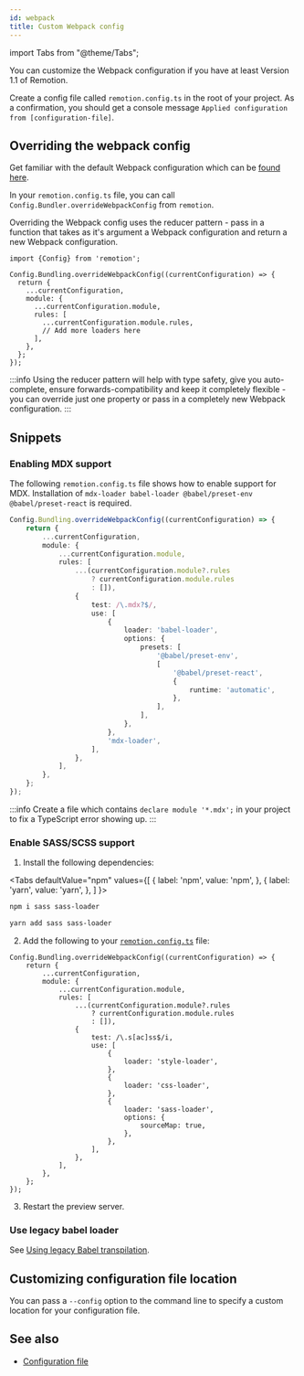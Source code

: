 ```yaml
---
id: webpack
title: Custom Webpack config
---
```


import Tabs from "@theme/Tabs";

You can customize the Webpack configuration if you have at least Version 1.1 of Remotion.

Create a config file called `remotion.config.ts` in the root of your project. As a confirmation, you should get a console message `Applied configuration from [configuration-file]`.

## Overriding the webpack config

Get familiar with the default Webpack configuration which can be [found here](https://github.com/JonnyBurger/remotion/blob/main/packages/bundler/src/webpack-config.ts).

In your `remotion.config.ts` file, you can call `Config.Bundler.overrideWebpackConfig` from `remotion`.

Overriding the Webpack config uses the reducer pattern - pass in a function that takes as it's argument a Webpack configuration and return a new Webpack configuration.

```tsx
import {Config} from 'remotion';

Config.Bundling.overrideWebpackConfig((currentConfiguration) => {
  return {
    ...currentConfiguration,
    module: {
      ...currentConfiguration.module,
      rules: [
        ...currentConfiguration.module.rules,
        // Add more loaders here
      ],
    },
  };
});
```

:::info
Using the reducer pattern will help with type safety, give you auto-complete, ensure forwards-compatibility and keep it completely flexible - you can override just one property or pass in a completely new Webpack configuration.
:::

## Snippets

### Enabling MDX support

The following `remotion.config.ts` file shows how to enable support for MDX. Installation of `mdx-loader babel-loader @babel/preset-env @babel/preset-react` is required.

```ts
Config.Bundling.overrideWebpackConfig((currentConfiguration) => {
	return {
		...currentConfiguration,
		module: {
			...currentConfiguration.module,
			rules: [
				...(currentConfiguration.module?.rules
					? currentConfiguration.module.rules
					: []),
				{
					test: /\.mdx?$/,
					use: [
						{
							loader: 'babel-loader',
							options: {
								presets: [
									'@babel/preset-env',
									[
										'@babel/preset-react',
										{
											runtime: 'automatic',
										},
									],
								],
							},
						},
						'mdx-loader',
					],
				},
			],
		},
	};
});

```

:::info
Create a file which contains `declare module '*.mdx';` in your project to fix a TypeScript error showing up.
:::

### Enable SASS/SCSS support

1. Install the following dependencies:

<Tabs
defaultValue="npm"
values={[
{ label: 'npm', value: 'npm', },
{ label: 'yarn', value: 'yarn', },
]
}>
<TabItem value="npm">

```bash
npm i sass sass-loader
```

  </TabItem>

  <TabItem value="yarn">

```bash
yarn add sass sass-loader
```

  </TabItem>
</Tabs>

2. Add the following to your [`remotion.config.ts`](/docs/config) file:

```tsx
Config.Bundling.overrideWebpackConfig((currentConfiguration) => {
	return {
		...currentConfiguration,
		module: {
			...currentConfiguration.module,
			rules: [
				...(currentConfiguration.module?.rules
					? currentConfiguration.module.rules
					: []),
				{
					test: /\.s[ac]ss$/i,
					use: [
						{
							loader: 'style-loader',
						},
						{
							loader: 'css-loader',
						},
						{
							loader: 'sass-loader',
							options: {
								sourceMap: true,
							},
						},
					],
				},
			],
		},
	};
});
```

3. Restart the preview server.

### Use legacy babel loader

See [Using legacy Babel transpilation](legacy-babel).

## Customizing configuration file location

You can pass a `--config` option to the command line to specify a custom location for your configuration file.

## See also

- [Configuration file](/docs/config)

